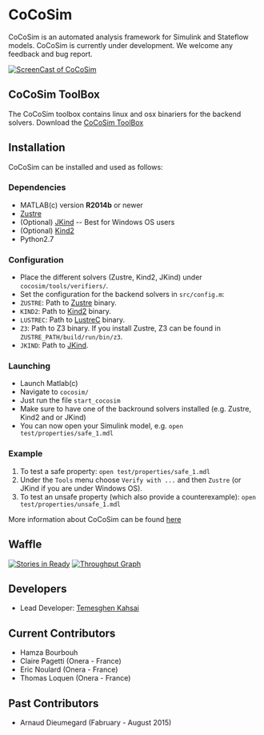 # CoCoSim 

CoCoSim is an automated analysis framework for Simulink and Stateflow models. CoCoSim is currently under development. We welcome any feedback and bug report.

[![ScreenCast of CoCoSim](http://i.imgur.com/itLte0X.png)](https://youtu.be/iqwVCiU46Y4)

## CoCoSim ToolBox 

The CoCoSim toolbox contains linux and osx binariers for the backend solvers.
Download the [CoCoSim ToolBox](https://www.dropbox.com/s/0fbb1jcrhqfsr30/cocosim-v0.1.tar.gz?dl=1)

## Installation 

CoCoSim can be installed and used as follows:

### Dependencies 

* MATLAB(c) version **R2014b** or newer
* [Zustre](https://github.com/lememta/zustre) 
* (Optional) [JKind](https://github.com/agacek/jkind) -- Best for Windows OS users
* (Optional) [Kind2](http://kind2-mc.github.io/kind2/)
* Python2.7

### Configuration 

* Place the different solvers (Zustre, Kind2, JKind) under ```cocosim/tools/verifiers/```.
* Set the configuration for the backend solvers in `src/config.m`:
 * `ZUSTRE`: Path to [Zustre](https://github.com/coco-team/zustre) binary.
 * `KIND2`: Path to [Kind2](https://github.com/kind2-mc/kind2) binary.
 * `LUSTREC`: Path to [LustreC](https://github.com/coco-team/lustrec) binary.
 * `Z3`: Path to Z3 binary. If you install Zustre, Z3 can be found in `ZUSTRE_PATH/build/run/bin/z3`.
 * `JKIND`: Path to [JKind](https://github.com/agacek/jkind).


### Launching 

+ Launch Matlab(c) 
+ Navigate to `cocosim/`
+ Just run the file ```start_cocosim```
+ Make sure to have one of the backround solvers installed (e.g. Zustre, Kind2 and or JKind)
+ You can now open your Simulink model, e.g. ```open test/properties/safe_1.mdl```

### Example 

1. To test a safe property: `open test/properties/safe_1.mdl`
2. Under the `Tools` menu choose `Verify with ...` and then `Zustre` (or JKind if you are under Windows OS).
3. To test an unsafe property (which also provide a counterexample):
   `open test/properties/unsafe_1.mdl`

More information about CoCoSim can be found [here](https://github.com/coco-team/cocoSim/wiki/CoCoSim)

## Waffle
[![Stories in Ready](https://badge.waffle.io/coco-team/cocoSim.png?label=ready&title=Ready)](https://waffle.io/coco-team/cocoSim)
[![Throughput Graph](https://graphs.waffle.io/coco-team/cocoSim/throughput.svg)](https://waffle.io/coco-team/cocoSim/metrics/throughput)

## Developers

* Lead Developer: [Temesghen Kahsai](http://www.lememta.info/)

## Current Contributors

* Hamza Bourbouh 
* Claire Pagetti (Onera - France)
* Eric Noulard (Onera - France)
* Thomas Loquen (Onera - France)

## Past Contributors

* Arnaud Dieumegard (Fabruary - August 2015)

